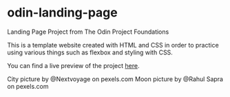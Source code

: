 # odin-landing-page
Landing Page Project from The Odin Project Foundations

This is a template website created with HTML and CSS in order to practice using various things such as flexbox and styling with CSS.

You can find a live preview of the project [here](https://thepokepro95.github.io/odin-landing-page/).

City picture by @Nextvoyage on pexels.com
Moon picture by @Rahul Sapra on pexels.com
